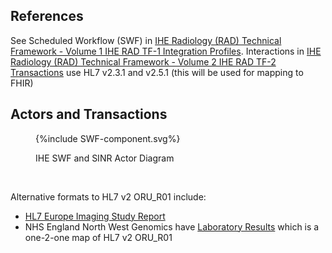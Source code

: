 
## References

See Scheduled Workflow (SWF) in [IHE Radiology (RAD) Technical Framework - Volume 1 IHE RAD TF-1 Integration Profiles](https://www.ihe.net/uploadedFiles/Documents/Radiology/IHE_RAD_TF_Vol1.pdf). 
Interactions in [IHE Radiology (RAD) Technical Framework - Volume 2 IHE RAD TF-2 Transactions](https://www.ihe.net/uploadedFiles/Documents/Radiology/IHE_RAD_TF_Vol2.pdf) use HL7 v2.3.1 and v2.5.1 (this will be used for mapping to FHIR)

## Actors and Transactions

<figure>
{%include SWF-component.svg%}
<p id="fX.X.X.X-X" class="figureTitle">IHE SWF and SINR Actor Diagram</p>
</figure>
<br clear="all">

Alternative formats to HL7 v2 ORU_R01 include:

- [HL7 Europe Imaging Study Report](https://build.fhir.org/ig/hl7-eu/imaging/branches/initial-version/index.html)
- NHS England North West Genomics have [Laboratory Results](https://interop-nwengland.github.io/LTW-Genomics/LAB-3.html#laboratory-results) which is a one-2-one map of HL7 v2 ORU_R01
